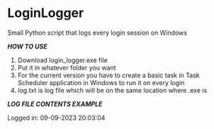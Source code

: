 # LoginLogger
Small Python script that logs every login session on Windows

***HOW TO USE***

1. Download login_logger.exe file
2. Put it in whatever folder you want
3. For the current version you have to create a basic task in Task Scheduler application in Windows to run it on every login
4. log.txt is log file which will be on the same location where .exe is

***LOG FILE CONTENTS EXAMPLE***

Logged in: 09-09-2023 20:03:04
